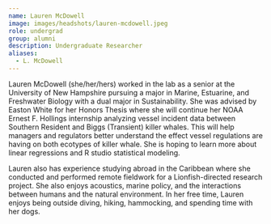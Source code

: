 ```yaml
---
name: Lauren McDowell
image: images/headshots/lauren-mcdowell.jpeg
role: undergrad
group: alumni
description: Undergraduate Researcher
aliases: 
  - L. McDowell
---
```


Lauren McDowell (she/her/hers) worked in the lab as a senior at the University of New Hampshire pursuing a major in Marine, Estuarine, and Freshwater Biology with a dual major in Sustainability. She was advised by Easton White for her Honors Thesis where she will continue her NOAA Ernest F. Hollings internship analyzing vessel incident data between Southern Resident and Biggs (Transient) killer whales. This will help managers and regulators better understand the effect vessel regulations are having on both ecotypes of killer whale. She is hoping to learn more about linear regressions and R studio statistical modeling.
 
Lauren also has experience studying abroad in the Caribbean where she conducted and performed remote fieldwork for a Lionfish-directed research project. She also enjoys acoustics, marine policy, and the interactions between humans and the natural environment. In her free time, Lauren enjoys being outside diving, hiking, hammocking, and spending time with her dogs.